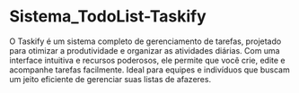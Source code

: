 # Sistema_TodoList-Taskify
 O Taskify é um sistema completo de gerenciamento de tarefas, projetado para otimizar a produtividade e organizar as atividades diárias. Com uma interface intuitiva e recursos poderosos, ele permite que você crie, edite e acompanhe tarefas facilmente. Ideal para equipes e indivíduos que buscam um jeito eficiente de gerenciar suas listas de afazeres.
